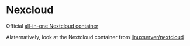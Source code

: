 # Nexcloud

Official [all-in-one Nextcloud container](https://github.com/nextcloud/all-in-one#nextcloud-all-in-one)

Alaternatively, look at the Nextcloud container from [linuxserver/nextcloud](https://github.com/linuxserver/docker-nextcloud)
